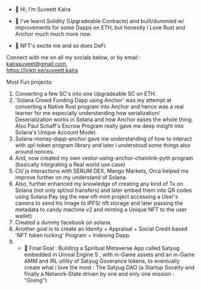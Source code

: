 - 👋 Hi, I’m Suveett Kalra
  
- 🌱 I've learnt Solidity (Upgradeable Contracts) and built/dummied w/ improvements for some Dapps on ETH, but honestly I Love Rust and Anchor much much more now. 
- 💞️ NFT's excite me and so does DeFi. 


Connect with me on all my socials below, or by email : kalrasuveet@gmail.com,     
https://linktr.ee/suveett.kalra



Most Fun projects: 
1. Converting a few SC's into one Upgradeable SC on ETH. 
2. 'Solana Crowd Funding Dapp using Anchor' was my attempt at converting a Native Rust program into Anchor and hence was a real learner for me especially understanding how serialization/ Deserialization works in Solana and how Anchor eases the whole thing. Also Paul Schaff's Escrow Program really gave me deep insight into Solana's Unique Account Model. 
3. Solana-money-dapp-anchor gave me understanding of how to interact with spl-token program library and later i understood some things also around nonces.
4. And, now created my own vestor-using-anchor-chainlink-pyth program (basically integrating a Real world use case) 
6. Cli/ js interactions with SERUM DEX, Mango Markets, Orca helped me improve further on my understand of Solana. 
7. Also, further enhanced my knowledge of creating any kind of Tx on Solana (not only spl/sol transfers) and later embed them into QR codes using Solana Pay (eg the new nft-mint project accessing a User's camera to send his Image to IPFS/ nft.storage and later passing the metadata to candy machine v2 and minting a Unique NFT to the user wallet)
7. Created a dummy facebook on solana. 
8. Another goal is to create an Idenity + Appraisal + Social Credit based 'NFT token locking' Program + Indexing Dapp.   
9. - 👀 Final Goal : Building a Spiritual Metaverse App called Satyug embedded in Unreal Engine 5 , with in-Game assets and an in-Game AMM and IRL utility of Satyug Goverance tokens, to eventually create what i love the most : The Satyug DAO (a Startup Soceity and finally a Network-State driven by one and only one mission : "Giving")
